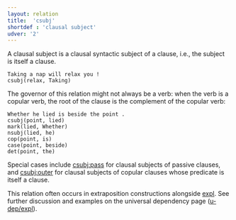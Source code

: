 ```yaml
---
layout: relation
title:  'csubj'
shortdef : 'clausal subject'
udver: '2'
---
```


A clausal subject is a clausal syntactic subject of a clause, i.e., the subject is itself a clause.

~~~ sdparse
Taking a nap will relax you !
csubj(relax, Taking)
~~~

The governor of this relation might not always be a verb: when the verb is a copular verb, the root of the clause is the complement of the copular verb:

~~~ sdparse
Whether he lied is beside the point .
csubj(point, lied)
mark(lied, Whether)
nsubj(lied, he)
cop(point, is)
case(point, beside)
det(point, the)
~~~

Special cases include [csubj:pass]() for clausal subjects of passive clauses, and [csubj:outer]() for clausal subjects of copular clauses whose predicate is itself a clause.

This relation often occurs in extraposition constructions alongside [expl](). See further discussion and examples on the universal dependency page ([u-dep/expl]()).

<!-- Interlanguage links updated Út 9. května 2023, 20:04:09 CEST -->
